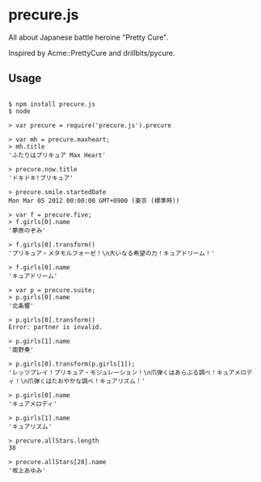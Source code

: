 precure.js
==========

All about Japanese battle heroine "Pretty Cure".

Inspired by Acme::PrettyCure and drillbits/pycure.

Usage
-----

~~~

$ npm install precure.js
$ node

> var precure = require('precure.js').precure

> var mh = precure.maxheart;
> mh.title
'ふたりはプリキュア Max Heart'

> precure.now.title
'ドキドキ!プリキュア'

> precure.smile.startedDate
Mon Mar 05 2012 00:00:00 GMT+0900 (東京 (標準時))

> var f = precure.five;
> f.girls[0].name
'夢原のぞみ'

> f.girls[0].transform()
'プリキュア・メタモルフォーゼ！\n大いなる希望の力！キュアドリーム！'

> f.girls[0].name
'キュアドリーム'

> var p = precure.suite;
> p.girls[0].name
'北条響'

> p.girls[0].transform()
Error: partner is invalid.

> p.girls[1].name
'南野奏'

> p.girls[0].transform(p.girls[1]);
'レッツプレイ！プリキュア・モジュレーション！\n爪弾くはあらぶる調べ！キュアメロディ！\n爪弾くはたおやかな調べ！キュアリズム！'

> p.girls[0].name
'キュアメロディ'

> p.girls[1].name
'キュアリズム'

> precure.allStars.length
38

> precure.allStars[28].name
'坂上あゆみ'


~~~
